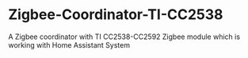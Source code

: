 # Zigbee-Coordinator-TI-CC2538
A Zigbee coordinator with TI CC2538-CC2592 Zigbee module which is working with Home Assistant System
